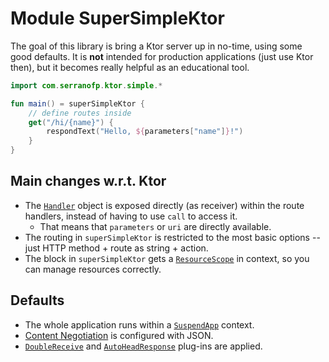 # Module SuperSimpleKtor

The goal of this library is bring a Ktor server up in no-time,
using some good defaults. It is **not** intended for production
applications (just use Ktor then), but it becomes really helpful
as an educational tool.

```kotlin
import com.serranofp.ktor.simple.*

fun main() = superSimpleKtor {
    // define routes inside
    get("/hi/{name}") {
        respondText("Hello, ${parameters["name"]}!")
    }
}
```

## Main changes w.r.t. Ktor

- The [`Handler`](https://ktor.io/docs/requests.html) object
  is exposed directly (as receiver) within the route handlers,
  instead of having to use `call` to access it.
  - That means that `parameters` or `uri` are directly available.
- The routing in `superSimpleKtor` is restricted to the most basic
  options -- just HTTP method + route as string + action.
- The block in `superSimpleKtor` gets a
  [`ResourceScope`](https://arrow-kt.io/learn/coroutines/resource-safety/)
  in context, so you can manage resources correctly.

## Defaults

- The whole application runs within a
  [`SuspendApp`](https://arrow-kt.io/ecosystem/suspendapp/ktor/)
  context.
- [Content Negotiation](https://ktor.io/docs/serialization.html)
  is configured with JSON.
- [`DoubleReceive`](https://ktor.io/docs/double-receive.html)
  and [`AutoHeadResponse`](https://ktor.io/docs/autoheadresponse.html)
  plug-ins are applied.

